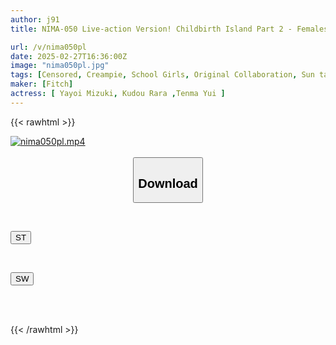 ```yaml
---
author: j91
title: NIMA-050 Live-action Version! Childbirth Island Part 2 - Females Who Give Birth 7 Days A Week - Yui Tenma, Mizuki Yayoi, Lala Kudo

url: /v/nima050pl
date: 2025-02-27T16:36:00Z
image: "nima050pl.jpg"
tags: [Censored, Creampie, School Girls, Original Collaboration, Sun tan	]
maker: [Fitch]
actress: [ Yayoi Mizuki, Kudou Rara ,Tenma Yui ]
---
```



{{< rawhtml >}}

<div class="video" data-videoid="Jvqqzz8wk3hjjM9">
    <a href="javascript:;">
        <img src="/v/nima050pl/nima050pl.jpg" width="WIDTH" height="HEIGHT" alt="nima050pl.mp4" loading="lazy">
    </a>
</div>

<script type="text/javascript" src="https://j91.asia/asset/on-demand-st.js"></script>

<br>
  <link rel="stylesheet" href="https://j91.asia/asset/bs5.css">
  
  <center>
  <button class="btn btn-primary" type="button" data-bs-toggle="collapse" data-bs-target=".multi-collapse" aria-expanded="false" aria-controls="multiCollapseExample1 multiCollapseExample2"><h2>Download</h2></button></center>
</p>
<div class="row">
  <div class="col">
    <div class="collapse multi-collapse" id="multiCollapseExample1">
      <div class="card card-body">
	      	      <br>
<div class="buttons">  
<p><a href="/v/nima050pl/st.html" target="_blank"><button class="btn-hover color-3"><i class="fa fa-download"></i> ST</button></a></p></div>
    </div>
  </div>
</div>
  <div class="col">
    <div class="collapse multi-collapse" id="multiCollapseExample2">
      <div class="card card-body">
	      <br>
<div class="buttons">
<p><a href="/v/nima050pl/sw.html" target="_blank"><button class="btn-hover color-2"><i class="fa fa-download"></i> SW</button></a></p></div>
<br><br>
      </div>
    </div>
  </div>
</div>

{{< /rawhtml >}}